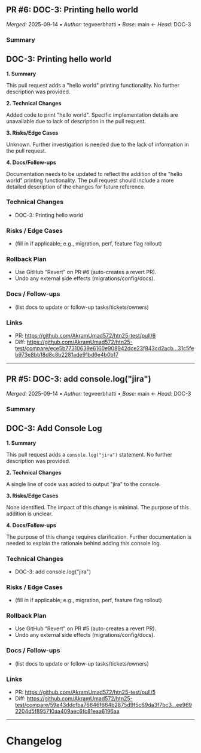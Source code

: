 ## PR #6: DOC-3: Printing hello world
*Merged:* 2025-09-14 • *Author:* tegveerbhatti • *Base:* main ← *Head:* DOC-3
### Summary
## DOC-3: Printing hello world

**1. Summary**

This pull request adds a "hello world" printing functionality.  No further description was provided.

**2. Technical Changes**

Added code to print "hello world".  Specific implementation details are unavailable due to lack of description in the pull request.

**3. Risks/Edge Cases**

Unknown.  Further investigation is needed due to the lack of information in the pull request.

**4. Docs/Follow-ups**

Documentation needs to be updated to reflect the addition of the "hello world" printing functionality.  The pull request should include a more detailed description of the changes for future reference.
### Technical Changes
- DOC-3: Printing hello world
### Risks / Edge Cases
- (fill in if applicable; e.g., migration, perf, feature flag rollout)
### Rollback Plan
- Use GitHub “Revert” on PR #6 (auto-creates a revert PR).
- Undo any external side effects (migrations/config/docs).
### Docs / Follow-ups
- (list docs to update or follow-up tasks/tickets/owners)
### Links
- PR: https://github.com/AkramUmad572/htn25-test/pull/6
- Diff: https://github.com/AkramUmad572/htn25-test/compare/ece5b77310639e6160e908942dce23f843cd2acb...31c5feb973e8bb18d8c8b2281ade91bd6e4b0b17
---
## PR #5: DOC-3: add console.log("jira")
*Merged:* 2025-09-14 • *Author:* tegveerbhatti • *Base:* main ← *Head:* DOC-3
### Summary
## DOC-3: Add Console Log

**1. Summary**

This pull request adds a `console.log("jira")` statement.  No further description was provided.

**2. Technical Changes**

A single line of code was added to output "jira" to the console.

**3. Risks/Edge Cases**

None identified.  The impact of this change is minimal.  The purpose of this addition is unclear.

**4. Docs/Follow-ups**

The purpose of this change requires clarification.  Further documentation is needed to explain the rationale behind adding this console log.
### Technical Changes
- DOC-3: add console.log("jira")
### Risks / Edge Cases
- (fill in if applicable; e.g., migration, perf, feature flag rollout)
### Rollback Plan
- Use GitHub “Revert” on PR #5 (auto-creates a revert PR).
- Undo any external side effects (migrations/config/docs).
### Docs / Follow-ups
- (list docs to update or follow-up tasks/tickets/owners)
### Links
- PR: https://github.com/AkramUmad572/htn25-test/pull/5
- Diff: https://github.com/AkramUmad572/htn25-test/compare/59e43ddcfba76646f664b2875d9f5c69da3f7bc3...ee9692204d5f895710aa409aec6fc81eaa6196aa
---
# Changelog

